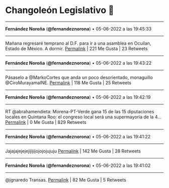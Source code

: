 # Changoleón Legislativo 🙈
*****
**Fernández Noroña** (**@fernandeznorona**) • 05-06-2022 a las 19:45:33
*****
Mañana regresaré temprano al D.F. para ir a una asamblea en Ocuilan, Estado de México. A dormir.
[Permalink](https://twitter.com/fernandeznorona/status/1533656314349604864) | 221 Me Gusta | 23 Retweets
*****
**Fernández Noroña** (**@fernandeznorona**) • 05-06-2022 a las 19:43:22
*****
Pásaselo a @MarkoCortes que anda un poco desorientado, monaguillo @CiroMurayamaINE.
[Permalink](https://twitter.com/fernandeznorona/status/1533655761074651136) | 118 Me Gusta | 25 Retweets
*****
**Fernández Noroña** (**@fernandeznorona**) • 05-06-2022 a las 19:42:19
*****
RT @abrahamendieta: Morena-PT-Verde gana 15 de las 15 diputaciones locales en Quintana Roo: el congreso local será una supermayoría de la 4…
[Permalink](https://twitter.com/fernandeznorona/status/1533655498758701057) | 0 Me Gusta | 829 Retweets
*****
**Fernández Noroña** (**@fernandeznorona**) • 05-06-2022 a las 19:41:22
*****
Jajajajejejejijijijojojojujuju
[Permalink](https://twitter.com/fernandeznorona/status/1533655259649810432) | 142 Me Gusta | 28 Retweets
*****
**Fernández Noroña** (**@fernandeznorona**) • 05-06-2022 a las 19:41:02
*****
@jgnaredo Transas.
[Permalink](https://twitter.com/fernandeznorona/status/1533655176942440448) | 82 Me Gusta | 5 Retweets